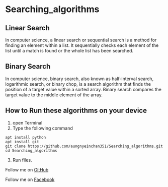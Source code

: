 # Searching_algorithms
## Linear Search
In computer science, a linear search or sequential search is a method for finding an element within a list. It sequentially checks each element of the list until a match is found or the whole list has been searched.

## Binary Search
In computer science, binary search, also known as half-interval search, logarithmic search, or binary chop, is a search algorithm that finds the position of a target value within a sorted array. Binary search compares the target value to the middle element of the array.

## How to Run these algorithms on your device
1. open Terminal
2. Type the following command
```
apt install python
apt install git
git clone https://github.com/aungnyeinchan351/Searching_algorithms.git
cd Searching_algorithms
```
3. Run files.

Follow me on [GitHub](https://GitHub.com/aungnyeinchan351)

Follow me on [Facebook](https://www.facebook.com/zinyaw3063)
